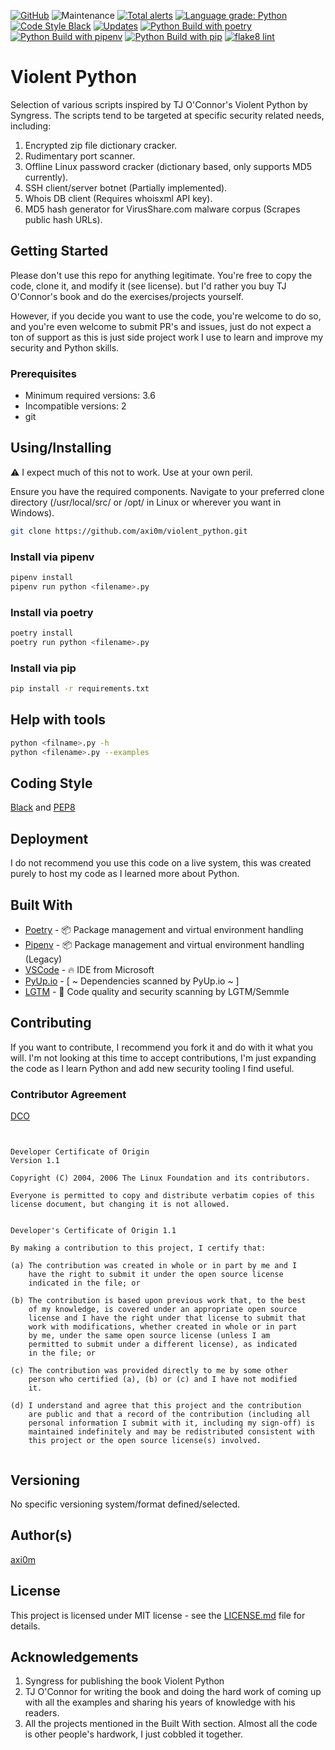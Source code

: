 [![GitHub](https://img.shields.io/github/license/axi0m/violent_python?color=bright-green&style=flat-square)](https://github.com/axi0m/violent_python/blob/master/LICENSE.md)
![Maintenance](https://img.shields.io/maintenance/yes/2021?style=flat-square)
[![Total alerts](https://img.shields.io/lgtm/alerts/g/axi0m/violent_python.svg?logo=lgtm&logoWidth=18&style=flat-square)](https://lgtm.com/projects/g/axi0m/violent_python/alerts/)
[![Language grade: Python](https://img.shields.io/lgtm/grade/python/g/axi0m/violent_python.svg?logo=lgtm&logoWidth=18&style=flat-square)](https://lgtm.com/projects/g/axi0m/violent_python/context:python)
[![Code Style Black](https://img.shields.io/badge/code%20style-black-000000.svg?style=flat-square)](https://github.com/psf/black)
[![Updates](https://pyup.io/repos/github/axi0m/violent_python/shield.svg?style=flat-square)](https://pyup.io/repos/github/axi0m/violent_python/)
[![Python Build with poetry](https://github.com/axi0m/violent_python/actions/workflows/build-poetry.yml/badge.svg?style=flat-square)](https://github.com/axi0m/violent_python/actions/workflows/build-poetry.yml)
[![Python Build with pipenv](https://github.com/axi0m/violent_python/actions/workflows/build-pipenv.yml/badge.svg?style=flat-square)](https://github.com/axi0m/violent_python/actions/workflows/build-pipenv.yml)
[![Python Build with pip](https://github.com/axi0m/violent_python/actions/workflows/build-pip.yml/badge.svg?style=flat-square)](https://github.com/axi0m/violent_python/actions/workflows/build-pip.yml)
[![flake8 lint](https://github.com/axi0m/violent_python/actions/workflows/flake8-lint.yml/badge.svg?style=flat-square)](https://github.com/axi0m/violent_python/actions/workflows/flake8-lint.yml)

# Violent Python

Selection of various scripts inspired by TJ O'Connor's Violent Python by Syngress. The scripts tend to be targeted at specific security related needs, including:

1. Encrypted zip file dictionary cracker.
2. Rudimentary port scanner.
3. Offline Linux password cracker (dictionary based, only supports MD5 currently).
4. SSH client/server botnet (Partially implemented).
5. Whois DB client (Requires whoisxml API key).
6. MD5 hash generator for VirusShare.com malware corpus (Scrapes public hash URLs).

## Getting Started

Please don't use this repo for anything legitimate. You're free to copy the code, clone it, and modify it (see license).
but I'd rather you buy TJ O'Connor's book and do the exercises/projects yourself.

However, if you decide you want to use the code, you're welcome to do so, and you're even welcome to submit PR's and issues, just do not expect a ton of support as this is just side project work I use to learn and improve my security and Python skills.

### Prerequisites

- Minimum required versions: 3.6
- Incompatible versions: 2
- git

## Using/Installing

⚠ I expect much of this not to work. Use at your own peril.

Ensure you have the required components.
Navigate to your preferred clone directory (/usr/local/src/ or /opt/ in Linux or wherever you want in Windows).

```bash
git clone https://github.com/axi0m/violent_python.git
```

### Install via pipenv

```bash
pipenv install
pipenv run python <filename>.py
```

### Install via poetry

```bash
poetry install
poetry run python <filename>.py
```

### Install via pip

```bash
pip install -r requirements.txt
```

## Help with tools

```bash
python <filname>.py -h
python <filename>.py --examples
```

## Coding Style

[Black](https://github.com/psf/black) and [PEP8](https://www.python.org/dev/peps/pep-0008/)

## Deployment

I do not recommend you use this code on a live system, this was created purely to host my code as I learned more about Python.

## Built With

- [Poetry](https://python-poetry.org/) - 📦 Package management and virtual environment handling
- [Pipenv](https://pipenv.readthedocs.io/en/latest/) - 📦 Package management and virtual environment handling (Legacy)
- [VSCode](https://code.visualstudio.com/) - 🔥 IDE from Microsoft
- [PyUp.io](https://pyup.io) - [ ~ Dependencies scanned by PyUp.io ~ ]
- [LGTM](https://lgtm.com) - 🔐 Code quality and security scanning by LGTM/Semmle

## Contributing

If you want to contribute, I recommend you fork it and do with it what you will. I'm not looking at this time to accept contributions, I'm just expanding the code as I learn Python and add new security tooling I find useful.

### Contributor Agreement

[DCO](https://developercertificate.org/)

```text


Developer Certificate of Origin
Version 1.1

Copyright (C) 2004, 2006 The Linux Foundation and its contributors.

Everyone is permitted to copy and distribute verbatim copies of this
license document, but changing it is not allowed.


Developer's Certificate of Origin 1.1

By making a contribution to this project, I certify that:

(a) The contribution was created in whole or in part by me and I
    have the right to submit it under the open source license
    indicated in the file; or

(b) The contribution is based upon previous work that, to the best
    of my knowledge, is covered under an appropriate open source
    license and I have the right under that license to submit that
    work with modifications, whether created in whole or in part
    by me, under the same open source license (unless I am
    permitted to submit under a different license), as indicated
    in the file; or

(c) The contribution was provided directly to me by some other
    person who certified (a), (b) or (c) and I have not modified
    it.

(d) I understand and agree that this project and the contribution
    are public and that a record of the contribution (including all
    personal information I submit with it, including my sign-off) is
    maintained indefinitely and may be redistributed consistent with
    this project or the open source license(s) involved.


```

## Versioning

No specific versioning system/format defined/selected.

## Author(s)

[axi0m](https://github.com/axi0m)

## License

This project is licensed under MIT license - see the [LICENSE.md](https://github.com/axi0m/violent_python/blob/master/LICENSE.md) file for details.

## Acknowledgements

1. Syngress for publishing the book Violent Python
2. TJ O'Connor for writing the book and doing the hard work of coming up with all the examples and sharing his years of
knowledge with his readers.
3. All the projects mentioned in the Built With section. Almost all the code is other people's hardwork, I just cobbled it together.
